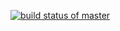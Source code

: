 [![build status of master](https://travis-ci.org/Krupali0609/SSW567_HW04.svg?branch=main)](https://travis-ci.org/Krupali0609/SSW567_HW04)
